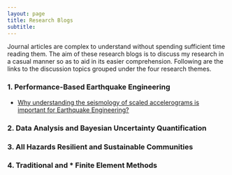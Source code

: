 ```yaml
---
layout: page
title: Research Blogs
subtitle:
---
```


Journal articles are complex to understand without spending sufficient time reading them. The aim of these research blogs is to discuss my research in a casual manner so as to aid in its easier comprehension. Following are the links to the discussion topics grouped under the four research themes.

### 1. Performance-Based Earthquake Engineering

* [Why understanding the seismology of scaled accelerograms is important for Earthquake Engineering?](Blogs/PBEE_ACC_SCA_1.md)

### 2. Data Analysis and Bayesian Uncertainty Quantification

### 3. All Hazards Resilient and Sustainable Communities

### 4. Traditional and * Finite Element Methods
